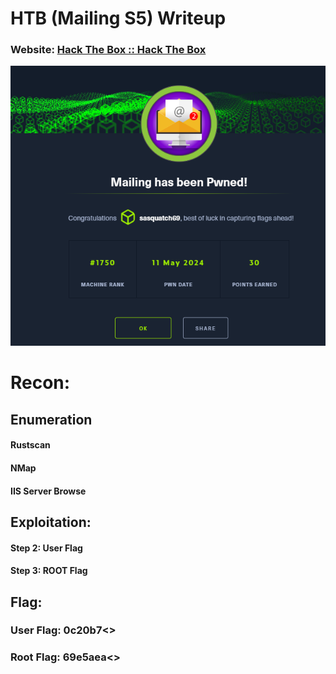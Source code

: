 # HTB (Mailing S5) Writeup

### Website: [Hack The Box :: Hack The Box](https://app.hackthebox.com/competitive/5/overview)
![](https://github.com/deannreid/CTF-Writeups/blob/main/HackTheBox/Competitive/Season%205/Mailing%20-%20S5%20Challenge%20-%20Easy/images/Pasted%20image%2020240511014518.png)


# Recon:
## Enumeration
#### Rustscan
#### NMap
#### IIS Server Browse

## Exploitation:
#### Step 2: User Flag

#### Step 3: ROOT Flag

## Flag: 
### User Flag: 0c20b7<<Snip>>
### Root Flag: 69e5aea<<Snip>>
